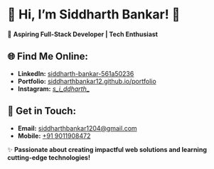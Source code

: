 # 🌟 Hi, I’m Siddharth Bankar! 🌟

🚀 **Aspiring Full-Stack Developer | Tech Enthusiast**

## 🌐 Find Me Online:
- **LinkedIn:** [siddharth-bankar-561a50236](https://linkedin.com/in/siddharth-bankar-561a50236)
- **Portfolio:** [siddharthbankar12.github.io/portfolio](https://siddharthbankar12.github.io/portfolio/)
- **Instagram:** [_s_i_ddharth__](https://www.instagram.com/_s_i_ddharth__/)


## 📧 Get in Touch:
- **Email:** [siddharthbankar1204@gmail.com](mailto:siddharthbankar1204@gmail.com)
- **Mobile:** [+91 9011908472](tel:9011908472)

✨ **Passionate about creating impactful web solutions and learning cutting-edge technologies!**
